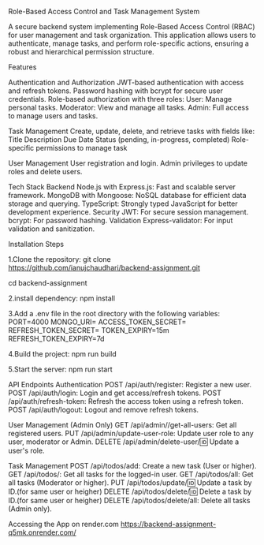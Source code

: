 Role-Based Access Control and Task Management System

A secure backend system implementing Role-Based Access Control (RBAC) for user management and task organization. This application allows users to authenticate, manage tasks, and perform role-specific actions, ensuring a robust and hierarchical permission structure.

Features

Authentication and Authorization
JWT-based authentication with access and refresh tokens.
Password hashing with bcrypt for secure user credentials.
Role-based authorization with three roles:
User: Manage personal tasks.
Moderator: View and manage all tasks.
Admin: Full access to manage users and tasks.

Task Management
Create, update, delete, and retrieve tasks with fields like:
Title
Description
Due Date
Status (pending, in-progress, completed)
Role-specific permissions to manage task

User Management
User registration and login.
Admin privileges to update roles and delete users.


Tech Stack
Backend
Node.js with Express.js: Fast and scalable server framework.
MongoDB with Mongoose: NoSQL database for efficient data storage and querying.
TypeScript: Strongly typed JavaScript for better development experience.
Security
JWT: For secure session management.
bcrypt: For password hashing.
Validation
Express-validator: For input validation and sanitization.

Installation Steps

1.Clone the repository:
git clone https://github.com/ianujchaudhari/backend-assignment.git

cd backend-assignment

2.install dependency:
npm install

3.Add a .env file in the root directory with the following variables:
PORT=4000
MONGO_URI=<your-mongo-uri>
ACCESS_TOKEN_SECRET=<your-access-token-secret>
REFRESH_TOKEN_SECRET=<your-refresh-token-secret>
TOKEN_EXPIRY=15m
REFRESH_TOKEN_EXPIRY=7d

4.Build the project:
npm run build

5.Start the server:
npm run start

API Endpoints
Authentication
POST /api/auth/register: Register a new user.
POST /api/auth/login: Login and get access/refresh tokens.
POST /api/auth/refresh-token: Refresh the access token using a refresh token.
POST /api/auth/logout: Logout and remove refresh tokens.

User Management (Admin Only)
GET /api/admin//get-all-users: Get all registered users.
PUT /api/admin/update-user-role: Update user role to any user, moderator or Admin.
DELETE /api/admin/delete-user/:id: Update a user's role.


Task Management
POST /api/todos/add: Create a new task (User or higher).
GET /api/todos/: Get all tasks for the logged-in user.
GET /api/todos/all: Get all tasks (Moderator or higher).
PUT /api/todos/update/:id: Update a task by ID.(for same user or heigher)
DELETE /api/todos/delete/:id: Delete a task by ID.(for same user or heigher)
DELETE /api/todos/delete/all: Delete all tasks (Admin only).


Accessing the App on render.com
https://backend-assignment-q5mk.onrender.com/


